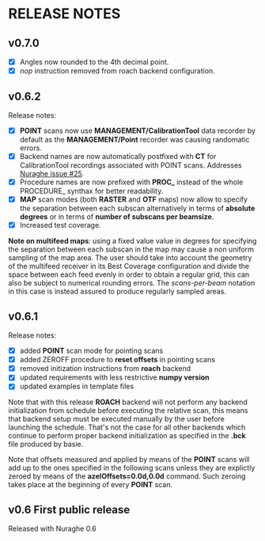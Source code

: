 # RELEASE NOTES

## v0.7.0

  - [x] Angles now rounded to the 4th decimal point.
  - [x] *nop* instruction removed from roach backend configuration.

## v0.6.2

Release notes:
  - [x] **POINT** scans now use **MANAGEMENT/CalibrationTool** data recorder by
    default as the **MANAGEMENT/Point** recorder was causing randomatic errors.
  - [x] Backend names are now automatically postfixed with **CT** for 
    CalibrationTool recordings associated with POINT scans. 
    Addresses [Nuraghe issue #25](http://www.med.ira.inaf.it/mantisbt/view.php?id=25).
  - [x] Procedure names are now prefixed with **PROC_** instead of the
    whole PROCEDURE_ synthax for better readability.
  - [x] **MAP** scan modes (both **RASTER** and **OTF** maps) now
    allow to specify the separation between each subscan
    alternatively in terms of **absolute degrees** or in terms of
    **number of subscans per beamsize**. 
  - [x] Increased test coverage.

**Note on multifeed maps**: using a fixed value value in
degrees for specifying the separation between each subscan in
the map may cause a non uniform sampling of the map area. The
user should take into account the geometry of the multifeed
receiver in its Best Coverage configuration and divide the
space between each feed evenly in order to obtain a regular
grid, this can also be subject to numerical rounding errors.
The *scans-per-beam* notation in this case is instead assured
to produce regularly sampled areas. 

## v0.6.1

Release notes: 

  - [x] added **POINT** scan mode for pointing scans
  - [x] added ZEROFF procedure to **reset offsets** in pointing scans
  - [x] removed initization instructions from **roach** backend
  - [x] updated requirements with less restrictive **numpy version**
  - [x] updated examples in template files

Note that with this release **ROACH** backend will not perform any
backend initialization from schedule before executing the relative
scan, this means that backend setup must be executed manually by the
user before launching the schedule. That's not the case for all other
backends which continue to perform proper backend initialization as
specified in the **.bck** file produced by basie. 

Note that offsets measured and applied by means of the **POINT** scans
will add up to the ones specified in the following scans unless they
are explictly zeroed by means of the **azelOffsets=0.0d,0.0d**
command. Such zeroing takes place at the beginning of every **POINT**
scan. 

## v0.6 First public release

Released with Nuraghe 0.6
